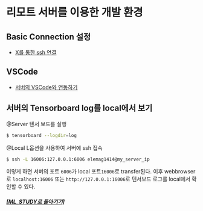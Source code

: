 # 리모트 서버를 이용한 개발 환경

## Basic Connection 설정

- [X를 통한 ssh 연결](x_ssh.md)

## VSCode

- [서버의 VSCode와 연동하기](https://www.youtube.com/watch?v=bl4tivz7kpo&t=3s)

## 서버의 Tensorboard log를 local에서 보기

@Server
텐서 보드를 실행

```bash
$ tensorboard --logdir=log
```

@Local
L옵션을 사용하여 서버에 ssh 접속

```bash
$ ssh -L 16006:127.0.0.1:6006 elemag1414@my_server_ip
```

이렇게 하면 서버의 포트 `6006`가 local 포트`16006`로 transfer된다.
이후 webbrowser로 `localhost:16006` 또는 `http://127.0.0.1:16006`로
텐서보드 로그를 local에서 확인할 수 있다.

##### [[ML_STUDY로 돌아기기]](https://github.com/elemag1414/ML_STUDY)
